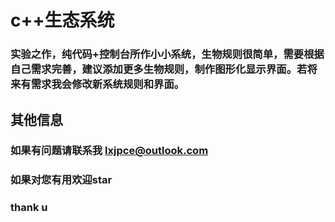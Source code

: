 # c++生态系统
### 实验之作，纯代码+控制台所作小小系统，生物规则很简单，需要根据自己需求完善，建议添加更多生物规则，制作图形化显示界面。若将来有需求我会修改新系统规则和界面。

## 其他信息
### 如果有问题请联系我 lxjpce@outlook.com
### 如果对您有用欢迎star 
### thank u
